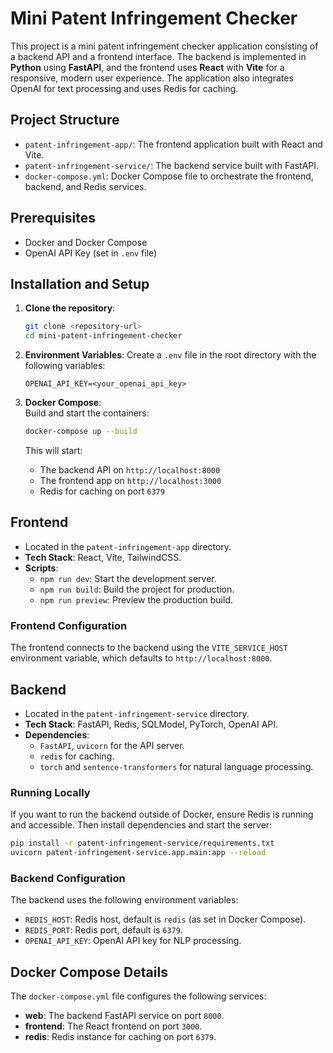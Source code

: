 # Mini Patent Infringement Checker

This project is a mini patent infringement checker application consisting of a backend API and a frontend interface. The backend is implemented in **Python** using **FastAPI**, and the frontend uses **React** with **Vite** for a responsive, modern user experience. The application also integrates OpenAI for text processing and uses Redis for caching.

## Project Structure

- `patent-infringement-app/`: The frontend application built with React and Vite.
- `patent-infringement-service/`: The backend service built with FastAPI.
- `docker-compose.yml`: Docker Compose file to orchestrate the frontend, backend, and Redis services.

## Prerequisites

- Docker and Docker Compose
- OpenAI API Key (set in `.env` file)

## Installation and Setup

1. **Clone the repository**:
   ```bash
   git clone <repository-url>
   cd mini-patent-infringement-checker
   ```

2. **Environment Variables**:
   Create a `.env` file in the root directory with the following variables:
   ```env
   OPENAI_API_KEY=<your_openai_api_key>
   ```

3. **Docker Compose**:  
   Build and start the containers:
   ```bash
   docker-compose up --build
   ```

   This will start:
   - The backend API on `http://localhost:8000`
   - The frontend app on `http://localhost:3000`
   - Redis for caching on port `6379`

## Frontend

- Located in the `patent-infringement-app` directory.
- **Tech Stack**: React, Vite, TailwindCSS.
- **Scripts**:
  - `npm run dev`: Start the development server.
  - `npm run build`: Build the project for production.
  - `npm run preview`: Preview the production build.

### Frontend Configuration

The frontend connects to the backend using the `VITE_SERVICE_HOST` environment variable, which defaults to `http://localhost:8000`.

## Backend

- Located in the `patent-infringement-service` directory.
- **Tech Stack**: FastAPI, Redis, SQLModel, PyTorch, OpenAI API.
- **Dependencies**:
  - `FastAPI`, `uvicorn` for the API server.
  - `redis` for caching.
  - `torch` and `sentence-transformers` for natural language processing.

### Running Locally

If you want to run the backend outside of Docker, ensure Redis is running and accessible. Then install dependencies and start the server:
```bash
pip install -r patent-infringement-service/requirements.txt
uvicorn patent-infringement-service.app.main:app --reload
```

### Backend Configuration

The backend uses the following environment variables:
- `REDIS_HOST`: Redis host, default is `redis` (as set in Docker Compose).
- `REDIS_PORT`: Redis port, default is `6379`.
- `OPENAI_API_KEY`: OpenAI API key for NLP processing.

## Docker Compose Details

The `docker-compose.yml` file configures the following services:
- **web**: The backend FastAPI service on port `8000`.
- **frontend**: The React frontend on port `3000`.
- **redis**: Redis instance for caching on port `6379`.
